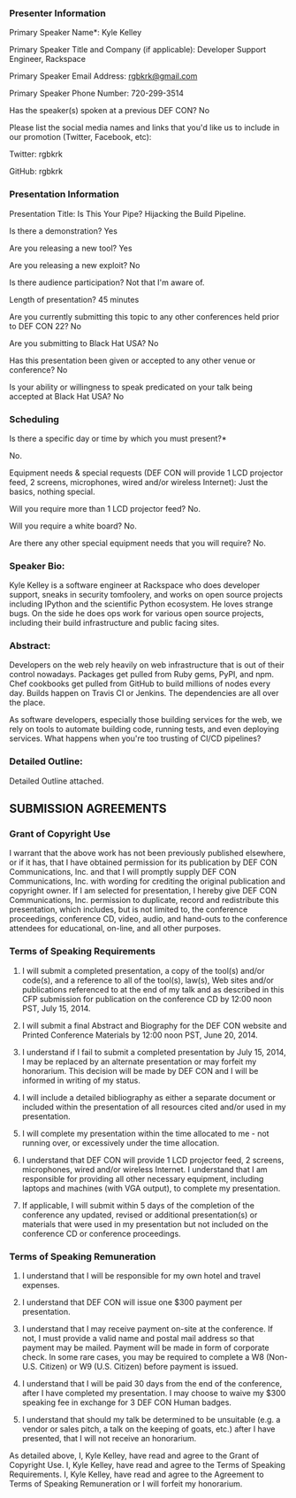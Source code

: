 ### Presenter Information

Primary Speaker Name*: Kyle Kelley

Primary Speaker Title and Company (if applicable): Developer Support Engineer, Rackspace

Primary Speaker Email Address: rgbkrk@gmail.com

Primary Speaker Phone Number: 720-299-3514

Has the speaker(s) spoken at a previous DEF CON? No

Please list the social media names and links that you'd like us to include in our promotion (Twitter, Facebook, etc):

Twitter: rgbkrk

GitHub: rgbkrk

### Presentation Information

Presentation Title: Is This Your Pipe? Hijacking the Build Pipeline.

Is there a demonstration? Yes

Are you releasing a new tool? Yes

Are you releasing a new exploit? No

Is there audience participation? Not that I'm aware of.

Length of presentation? 45 minutes

Are you currently submitting this topic to any other conferences held prior to DEF CON 22? No

Are you submitting to Black Hat USA? No

Has this presentation been given or accepted to any other venue or conference? No

Is your ability or willingness to speak predicated on your talk being accepted at Black Hat USA? No


### Scheduling

Is there a specific day or time by which you must present?*

No.

Equipment needs & special requests (DEF CON will provide 1 LCD projector feed, 2 screens, microphones, wired and/or wireless Internet):
Just the basics, nothing special.

Will you require more than 1 LCD projector feed? No.

Will you require a white board? No.

Are there any other special equipment needs that you will require? No.


### Speaker Bio:

Kyle Kelley is a software engineer at Rackspace who does developer support, sneaks in security tomfoolery, and works on open source projects including IPython and the scientific Python ecosystem. He loves strange bugs. On the side he does ops work for various open source projects, including their build infrastructure and public facing sites.

### Abstract:

Developers on the web rely heavily on web infrastructure that is out of their control nowadays. Packages get pulled from Ruby gems, PyPI, and npm. Chef cookbooks get pulled from GitHub to build millions of nodes every day. Builds happen on Travis CI or Jenkins. The dependencies are all over the place.

As software developers, especially those building services for the web, we rely on tools to automate building code, running tests, and even deploying services. What happens when you're too trusting of CI/CD pipelines?

### Detailed Outline:

Detailed Outline attached.

## SUBMISSION AGREEMENTS

### Grant of Copyright Use

I warrant that the above work has not been previously published elsewhere, or if it has, that I have obtained permission for its publication by DEF CON Communications, Inc. and that I will promptly supply DEF CON Communications, Inc. with wording for crediting the original publication and copyright owner. If I am selected for presentation, I hereby give DEF CON Communications, Inc. permission to duplicate, record and redistribute this presentation, which includes, but is not limited to, the conference proceedings, conference CD, video, audio, and hand-outs to the conference attendees for educational, on-line, and all other purposes.

### Terms of Speaking Requirements

1) I will submit a completed presentation, a copy of the tool(s) and/or code(s), and a reference to all of the tool(s), law(s), Web sites and/or publications referenced to at the end of my talk and as described in this CFP submission for publication on the conference CD by 12:00 noon PST, July 15, 2014.

2) I will submit a final Abstract and Biography for the DEF CON website and Printed Conference Materials by 12:00 noon PST, June 20, 2014.

3) I understand if I fail to submit a completed presentation by July 15, 2014, I may be replaced by an alternate presentation or may forfeit my honorarium. This decision will be made by DEF CON and I will be informed in writing of my status.

4) I will include a detailed bibliography as either a separate document or included within the presentation of all resources cited and/or used in my presentation.

5) I will complete my presentation within the time allocated to me - not running over, or excessively under the time allocation.

6) I understand that DEF CON will provide 1 LCD projector feed, 2 screens, microphones, wired and/or wireless Internet. I understand that I am responsible for providing all other necessary equipment, including laptops and machines (with VGA output), to complete my presentation.

7) If applicable, I will submit within 5 days of the completion of the conference any updated, revised or additional presentation(s) or materials that were used in my presentation but not included on the conference CD or conference proceedings.

### Terms of Speaking Remuneration

1) I understand that I will be responsible for my own hotel and travel expenses.

2) I understand that DEF CON will issue one $300 payment per presentation.

3) I understand that I may receive payment on-site at the conference. If not, I must provide a valid name and postal mail address so that payment may be mailed. Payment will be made in form of corporate check. In some rare cases, you may be required to complete a W8 (Non-U.S. Citizen) or W9 (U.S. Citizen) before payment is issued.

4) I understand that I will be paid 30 days from the end of the conference, after I have completed my presentation. I may choose to waive my $300 speaking fee in exchange for 3 DEF CON Human badges.

5) I understand that should my talk be determined to be unsuitable (e.g. a vendor or sales pitch, a talk on the keeping of goats, etc.) after I have presented, that I will not receive an honorarium.

As detailed above,
I, Kyle Kelley, have read and agree to the Grant of Copyright Use.
I, Kyle Kelley, have read and agree to the Terms of Speaking Requirements.
I, Kyle Kelley, have read and agree to the Agreement to Terms of Speaking Remuneration or I will forfeit my honorarium.
